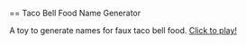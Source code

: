 == Taco Bell Food Name Generator

A toy to generate names for faux taco bell food. [Click to play!][tbell]

[tbell]: http://sidraval.github.io/tacobell
